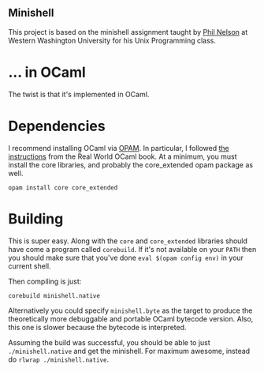 Minishell
---------

This project is based on the minishell assignment taught by [Phil Nelson][nelson]
at Western Washington University for his Unix Programming class.


... in OCaml
============

The twist is that it's implemented in OCaml.

[nelson]: http://facultyweb.cs.wwu.edu/~phil/


Dependencies
============

I recommend installing OCaml via [OPAM]. In particular, I followed [the
instructions][rwoinstall] from the Real World OCaml book. At a
minimum, you must install the core libraries, and probably the
core_extended opam package as well.


    opam install core core_extended


[OPAM]: http://opam.ocaml.org/
[rwoinstall]: https://github.com/realworldocaml/book/wiki/Installation-Instructions


Building
========

This is super easy. Along with the `core` and `core_extended`
libraries should have come a program called `corebuild`. If it's not
available on your `PATH` then you should make sure that you've done
`eval $(opam config env)` in your current shell.

Then compiling is just:

    corebuild minishell.native


Alternatively you could specify `minishell.byte` as the target to
produce the theoretically more debuggable and portable OCaml bytecode
version. Also, this one is slower because the bytecode is interpreted.

Assuming the build was successful, you should be able to just
`./minishell.native` and get the minishell. For maximum awesome,
instead do `rlwrap ./minishell.native`.
